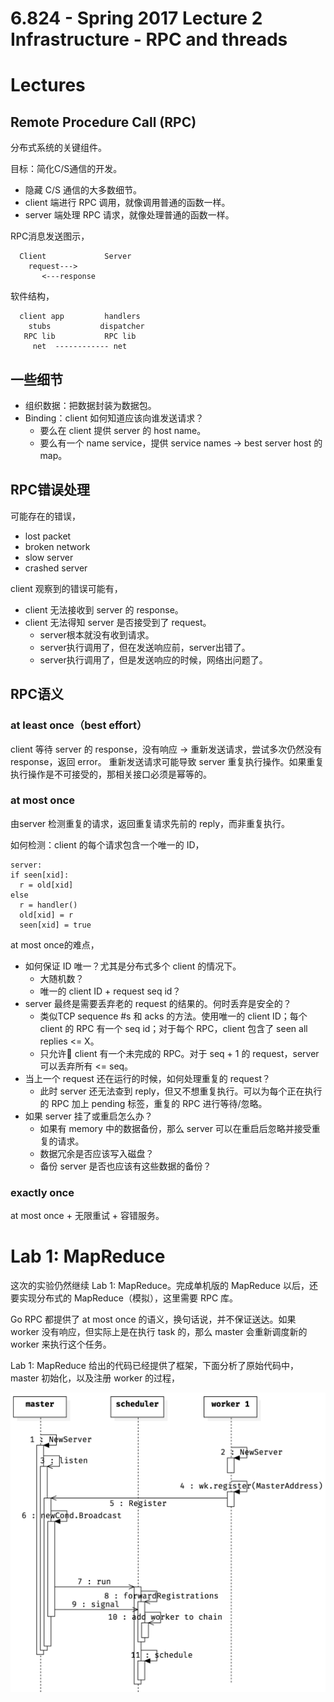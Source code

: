 # 6.824 - Spring 2017 Lecture 2 Infrastructure - RPC and threads
# Lectures
## Remote Procedure Call (RPC)
分布式系统的关键组件。

目标：简化C/S通信的开发。

* 隐藏 C/S 通信的大多数细节。
* client 端进行 RPC 调用，就像调用普通的函数一样。
* server 端处理 RPC 请求，就像处理普通的函数一样。

RPC消息发送图示，

```
  Client             Server
    request--->
       <---response
```

软件结构，

```
  client app         handlers
    stubs           dispatcher
   RPC lib           RPC lib
     net  ------------ net
```

## 一些细节
* 组织数据：把数据封装为数据包。
* Binding：client 如何知道应该向谁发送请求？
    * 要么在 client 提供 server 的 host name。
    * 要么有一个 name service，提供 service names -> best server host 的map。

## RPC错误处理
可能存在的错误，
* lost packet
* broken network
* slow server
* crashed server

client 观察到的错误可能有，
* client 无法接收到 server 的 response。
* client 无法得知 server 是否接受到了 request。
    * server根本就没有收到请求。
    * server执行调用了，但在发送响应前，server出错了。
    * server执行调用了，但是发送响应的时候，网络出问题了。

## RPC语义
### at least once（best effort）
client 等待 server 的 response，没有响应 -> 重新发送请求，尝试多次仍然没有 response，返回 error。
重新发送请求可能导致 server 重复执行操作。如果重复执行操作是不可接受的，那相关接口必须是幂等的。

### at most once
由server 检测重复的请求，返回重复请求先前的 reply，而非重复执行。

如何检测：client 的每个请求包含一个唯一的 ID，

```
server:
if seen[xid]:
  r = old[xid]
else
  r = handler()
  old[xid] = r
  seen[xid] = true
```

at most once的难点，
* 如何保证 ID 唯一？尤其是分布式多个 client 的情况下。
    * 大随机数？
    * 唯一的 client ID + request seq id？
* server 最终是需要丢弃老的 request 的结果的。何时丢弃是安全的？
    * 类似TCP sequence #s 和 acks 的方法。使用唯一的 client ID；每个 client 的 RPC 有一个 seq id；对于每个 RPC，client 包含了 seen all replies <= X。
    * 只允许 client 有一个未完成的 RPC。对于 seq + 1 的 request，server 可以丢弃所有 <= seq。
* 当上一个 request 还在运行的时候，如何处理重复的 request？
    * 此时 server 还无法查到 reply，但又不想重复执行。可以为每个正在执行的 RPC 加上 pending 标签，重复的 RPC 进行等待/忽略。
* 如果 server 挂了或重启怎么办？
    * 如果有 memory 中的数据备份，那么 server 可以在重启后忽略并接受重复的请求。
    * 数据冗余是否应该写入磁盘？
    * 备份 server 是否也应该有这些数据的备份？

### exactly once
at most once + 无限重试 + 容错服务。

# Lab 1: MapReduce
这次的实验仍然继续 Lab 1: MapReduce。完成单机版的 MapReduce 以后，还要实现分布式的 MapReduce（模拟），这里需要 RPC 库。

Go RPC 都提供了 at most once 的语义，换句话说，并不保证送达。如果 worker 没有响应，但实际上是在执行 task 的，那么 master 会重新调度新的 worker 来执行这个任务。

Lab 1: MapReduce 给出的代码已经提供了框架，下面分析了原始代码中，master 初始化，以及注册 worker 的过程，

![mapreduce_registration](media/15307198900895/mapreduce_registration.png)
